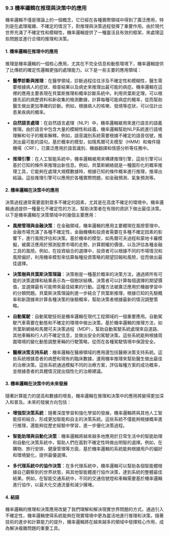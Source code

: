 ### 9.3 機率邏輯在推理與決策中的應用

機率邏輯不僅是理論上的一個概念，它已經在各種實際領域中得到了廣泛應用，特別是在處理複雜、不確定的情況下，對推理與決策過程發揮了重要作用。由於現代世界充滿了不確定性和模糊性，機率邏輯提供了一種靈活且有效的框架，來處理這些問題並進行合理的推理和決策。

#### 1. 機率邏輯在推理中的應用

推理是機率邏輯的一個核心應用，尤其在不完全信息和動態環境下，機率邏輯提供了比傳統的確定性邏輯更強的處理能力。以下是一些主要的應用領域：

- **醫學診斷與推理**：在醫學領域，診斷過程往往涉及不確定性和模糊性，醫生需要根據病人的症狀、檢查結果以及病史來推理出最可能的病症。機率邏輯在這裡的應用主要表現在貝葉斯推理和概率診斷系統中。利用貝葉斯定理，可以根據先前的病歷資料和新收集的檢測數據，計算每種可能病症的概率，從而幫助醫生做出更加準確的診斷。例如，根據病人的咳嗽、發燒等症狀，可以估計出患某疾病的概率。

- **自然語言處理**：在自然語言處理（NLP）中，機率邏輯被用來進行語言的語義推理。由於語言中包含大量的模糊性和歧義，機率邏輯幫助NLP系統進行語境理解和句子的概率解釋。例如，語音識別系統需要根據不確定的語音信號，推測出最可能的語句。基於概率的模型，如隱馬爾可夫模型（HMM）和條件隨機場（CRF），已廣泛應用於語音識別、機器翻譯和情感分析等任務中。

- **推理引擎**：在人工智能系統中，機率邏輯被用來構建推理引擎，這些引擎可以基於已知的條件來推理出新信息。例如，貝葉斯網絡就是一種圖形化的概率推理工具，它能夠在處理大規模數據時，根據已知的條件概率進行推理，推導出結論。這些推理引擎可以應用於各種實際問題，如金融預測、氣象預測等。

#### 2. 機率邏輯在決策中的應用

決策過程通常需要面對眾多不確定的因素，尤其是在高度不確定的環境中。機率邏輯通過提供一種量化不確定性的方法，幫助決策者在有限的資訊下做出最佳決策。以下是機率邏輯在決策領域中的幾個主要應用：

- **風險管理與金融決策**：在金融領域，機率邏輯的應用主要體現在風險管理中。金融市場充滿了各種不確定性，金融機構和投資者需要在多種不確定因素的影響下，進行風險評估和決策。基於機率的模型，如馬爾可夫過程和蒙地卡羅模擬，被廣泛應用於預測股票市場的走勢，計算期權的價值，以及評估各種金融工具的風險。例如，在投資組合的選擇中，投資者可以根據不同的市場情況和風險偏好，利用機率模型來估算每種投資策略的期望回報和風險，從而做出最佳選擇。

- **決策樹與貝葉斯決策理論**：決策樹是一種基於概率的決策方法，通過將所有可能的決策選擇和結果表示為一個樹狀結構，決策者可以計算每個選擇的期望價值，並選擇最有可能帶來最佳結果的行動。這種方法被廣泛應用於機器學習中的分類問題。貝葉斯決策理論則進一步結合了貝葉斯推理，根據已知的先驗概率和新證據來計算各種決策的後驗概率，幫助決策者根據最新的情況調整策略。

- **自動駕駛**：自動駕駛技術是機率邏輯在現代工程領域的一個重要應用。自動駕駛汽車需要在動態和不確定的環境中做出決策。基於機率邏輯的推理方法，如貝葉斯網絡和馬爾可夫決策過程（MDP），幫助自動駕駛系統處理來自道路、其他車輛和行人的不確定信息，並做出安全的駕駛決策。這些系統能夠根據周圍環境的變化動態調整車輛的行駛策略，從而在各種駕駛情境中保證安全。

- **醫療決策支持系統**：機率邏輯在醫療領域的應用還包括醫療決策支持系統。這些系統根據患者的病歷和現有的臨床數據，運用機率推理來幫助醫生做出最佳的治療決策。這些系統通過模擬不同的治療方案，評估每種方案的成功概率，並根據患者的具體情況提出個性化的治療建議。

#### 3. 機率邏輯在決策中的未來發展

隨著計算能力的提高和數據的增長，機率邏輯在推理和決策中的應用將變得更加深入和普及。未來的發展方向包括：

- **增強型決策系統**：隨著深度學習和強化學習的發展，機率邏輯將與其他人工智能技術結合，形成更加智能和自主的決策系統。這些系統不僅能夠根據概率進行推理，還能夠從歷史經驗中學習，進一步優化決策過程。

- **智能助理與自動化決策**：機率邏輯將越來越多地應用於日常生活中的智能助理和自動化決策系統中，幫助人們在面對不確定性時做出明智的選擇。例如，在購物、旅行安排、健康管理等方面，基於機率邏輯的系統能夠根據用戶的偏好和環境變化，提供最優選擇。

- **多代理系統中的協作決策**：在多代理系統中，機率邏輯可以幫助各個智能體根據自己觀察到的世界狀態，與其他智能體進行協作決策，達到系統的整體最佳結果。例如，在智能交通系統中，不同的交通信號燈和車輛需要基於機率邏輯進行協作，以最大化交通流量和減少擁堵。

#### 4. 結語

機率邏輯的推理和決策應用改變了我們理解和解決現實世界問題的方式。通過引入不確定性，機率邏輯使得系統能夠在現實環境中更為靈活地進行推理和決策。隨著技術的進步和計算能力的提升，機率邏輯將在越來越多的領域中發揮核心作用，成為解決複雜問題的重要工具。
